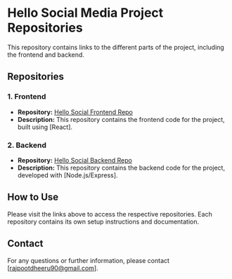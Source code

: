 # Hello Social Media Project Repositories

This repository contains links to the different parts of the project, including the frontend and backend.

## Repositories

### 1. Frontend
- **Repository:** [Hello Social Frontend Repo](https://github.com/dheerurajpoot/hello-frontend)
- **Description:** This repository contains the frontend code for the project, built using [React].

### 2. Backend
- **Repository:** [Hello Social Backend Repo](https://github.com/dheerurajpoot/hello-backend)
- **Description:** This repository contains the backend code for the project, developed with [Node.js/Express].

## How to Use

Please visit the links above to access the respective repositories. Each repository contains its own setup instructions and documentation.

## Contact

For any questions or further information, please contact [rajpootdheeru90@gmail.com].
